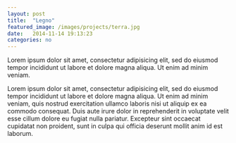 ```yaml
---
layout: post
title:  "Legno"
featured_image: /images/projects/terra.jpg
date:   2014-11-14 19:13:23
categories: no
---
```


Lorem ipsum dolor sit amet, consectetur adipisicing elit, sed do eiusmod tempor incididunt ut labore et dolore magna aliqua. Ut enim ad minim veniam.

Lorem ipsum dolor sit amet, consectetur adipisicing elit, sed do eiusmod tempor incididunt ut labore et dolore magna aliqua. Ut enim ad minim veniam, quis nostrud exercitation ullamco laboris nisi ut aliquip ex ea commodo consequat. Duis aute irure dolor in reprehenderit in voluptate velit esse cillum dolore eu fugiat nulla pariatur. Excepteur sint occaecat cupidatat non proident, sunt in culpa qui officia deserunt mollit anim id est laborum.
